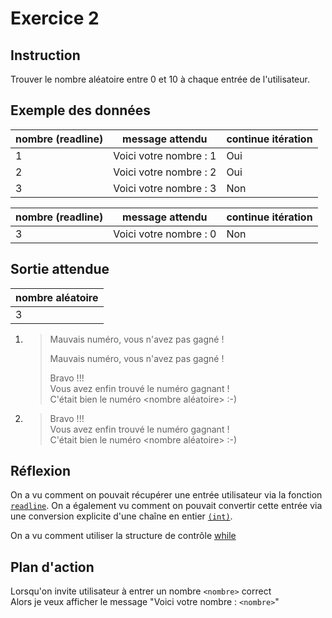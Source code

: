 # Exercice 2

## Instruction

Trouver le nombre aléatoire entre 0 et 10 à chaque entrée de l'utilisateur.

## Exemple des données

| nombre (readline) | message attendu        | continue itération |
| ----------------- | ---------------------- | ------------------ |
| 1                 | Voici votre nombre : 1 | Oui                |
| 2                 | Voici votre nombre : 2 | Oui                |
| 3                 | Voici votre nombre : 3 | Non                |

| nombre (readline) | message attendu        | continue itération |
| ----------------- | ---------------------- | ------------------ |
| 3                 | Voici votre nombre : 0 | Non                |

## Sortie attendue

| nombre aléatoire |
| ---------------- |
| 3                |

1. > Mauvais numéro, vous n'avez pas gagné !
   >
   > Mauvais numéro, vous n'avez pas gagné !
   >
   > Bravo !!!  
   > Vous avez enfin trouvé le numéro gagnant !  
   > C'était bien le numéro <nombre aléatoire> :-)

2. > Bravo !!!  
   > Vous avez enfin trouvé le numéro gagnant !  
   > C'était bien le numéro <nombre aléatoire> :-)

## Réflexion

On a vu comment on pouvait récupérer une entrée utilisateur via la fonction
[`readline`](https://www.php.net/manual/fr/function.readline.php). On a
également vu comment on pouvait convertir cette entrée via une conversion
explicite d'une chaîne en entier [`(int)`](https://www.php.net/manual/fr/language.types.integer.php#language.types.integer.casting).

On a vu comment utiliser la structure de contrôle [while](https://www.php.net/manual/fr/control-structures.while.php)

## Plan d'action

Lorsqu'on invite utilisateur à entrer un nombre `<nombre>` correct  
Alors je veux afficher le message "Voici votre nombre : `<nombre>`"
